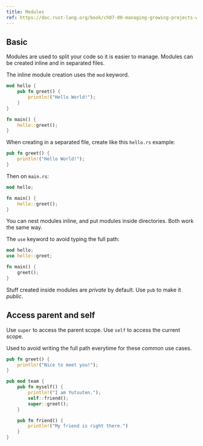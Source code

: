 ```yaml
---
title: Modules
ref: https://doc.rust-lang.org/book/ch07-00-managing-growing-projects-with-packages-crates-and-modules.html
---
```


## Basic

Modules are used to split your code so it is easier to manage.
Modules can be created inline and in separated files.

The inline module creation uses the `mod` keyword.

```rust
mod hello {
    pub fn greet() {
        println!("Hello World!");
    }
}

fn main() {
    hello::greet();
}
```

When creating in a separated file,
create like this `hello.rs` example:

```rust
pub fn greet() {
    println!("Hello World!");
}
```

Then on `main.rs`:

```rust
mod hello;

fn main() {
    hello::greet();
}
```

You can nest modules inline,
and put modules inside directories.
Both work the same way.

The `use` keyword to avoid typing the full path:

```rust
mod hello;
use hello::greet;

fn main() {
    greet();
}
```

Stuff created inside modules are *private* by default.
Use `pub` to make it *public*.

## Access parent and self

Use `super` to access the parent scope.
Use `self` to access the current scope.

Used to avoid writing the full path everytime for these common use cases.

```rust
pub fn greet() {
    println!("Nice to meet you!");
}

pub mod team {
    pub fn myself() {
        println!("I am Yutsuten.");
        self::friend();
        super::greet();
    }

    pub fn friend() {
        println!("My friend is right there.")
    }
}
```
